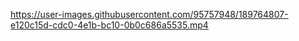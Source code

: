 https://user-images.githubusercontent.com/95757948/189764807-e120c15d-cdc0-4e1b-bc10-0b0c686a5535.mp4
